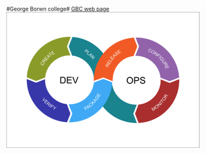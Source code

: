 #George Borwn college#
[GBC web page](https://www.georgebrown.ca/)
![DevOps Cycle](DevOps-Cycle.png)
[^1]: Rudie Habtu.